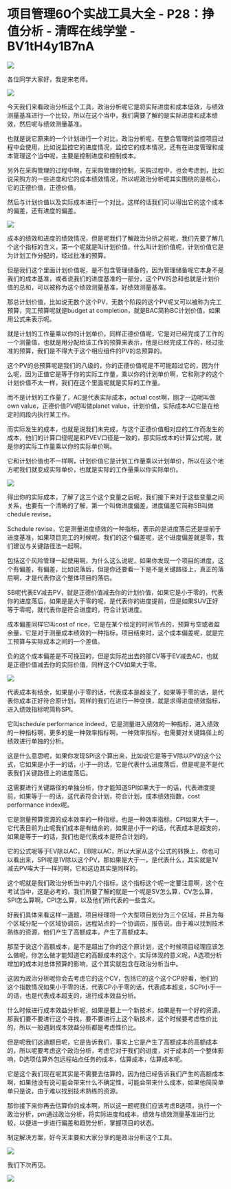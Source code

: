 # 项目管理60个实战工具大全 - P28：挣值分析 - 清晖在线学堂 - BV1tH4y1B7nA

![](img/27029148189f5e7b79b5e3ae026ac393_0.png)

各位同学大家好，我是宋老师。

![](img/27029148189f5e7b79b5e3ae026ac393_2.png)

今天我们来看政治分析这个工具，政治分析呢它是将实际进度和成本低效，与绩效测量基准进行一个比较，所以在这个当中，我们需要了解的是实际进度和成本绩效，然后呢与绩效测量基准。

也就是说它原来的一个计划进行一个对比，政治分析呢，在整合管理的监控项目过程中会使用，比如说监控它的进度情况，监控它的成本情况，还有在进度管理和成本管理这个当中呢，主要是控制进度和控制成本。

另外在采购管理的过程中啊，在采购管理的控制，采购过程中，也会考虑到，比如说采购方的一些进度和它的成本绩效情况，所以呢政治分析呢其实围绕的是核心，它的正德价值，正德价值。

然后与计划价值以及实际成本进行一个对比，这样的话我们可以得出它的这个成本的偏差，还有进度的偏差。

![](img/27029148189f5e7b79b5e3ae026ac393_4.png)

成本的绩效和进度的绩效情况，但是呢我们了解政治分析之前呢，我们先要了解几个这个指标的含义，第一个呢就是叫计划价值，什么叫计划价值呢，计划价值它是为计划工作分配的，经过批准的预算。

但是我们这个里面计划价值呢，是不包含管理储备的，因为管理储备呢它本身不是我们的成本基准，或者说我们的进度基准的一部分，这个PV的总和也就是计划价值的总和，可以被称为这个绩效测量基准，好绩效测量基准。

那总计划价值，比如说无数个这个PV，无数个阶段的这个PV呢又可以被称为完工预算，完工预算呢就是budget at completion，就是BAC简称BC计划价值，如果用公式来表示呢。

就是计划的工作量乘以你的计划单价，同样正德价值呢，它是对已经完成了工作的一个测量值，也就是用分配给该工作的预算来表示，他是已经完成工作的，经过批准的预算，我们是不得大于这个相应组件的PV的总预算的。

这个PV的总预算呢是我们的八级的，你的正德价值呢是不可能超过它的，因为什么呢，因为正值它是等于你的实际工作量，乘以你的计划单价啊，它和刚才的这个计划价值不太一样，我们在这个里面呢就是实际的工作量。

而不是计划的工作量了，AC是代表实际成本，actual cost啊，刚才一边呢叫做own value，正德价值PV呢叫做planet value，计划价值，实际成本AC它是在给定时间段内执行某工作。

而实际发生的成本，也就是说我们未完成，与这个正德价值相对应的工作而发生的成本，他们的计算口径呢是和PVEV口径是一致的，那实际成本的计算公式呢，就是你的实际工作量乘以你的实际单价啊。

它和计划价值也不一样啊，计划价值它是计划工作量乘以计划单价，所以在这个地方呢我们就变成实际单价，也就是实际的工作量乘以你实际单价。



![](img/27029148189f5e7b79b5e3ae026ac393_6.png)

得出你的实际成本，了解了这三个这个变量之后呢，我们接下来对于这些变量之间关系，也要有一个清晰的了解，第一个叫做进度偏差，进度偏差它简称SB叫做chedule revise。

Schedule revise，它是测量进度绩效的一种指标，表示的是进度落后还是提前于进度基准，如果项目完工的时候呢，我们的这个偏差呢，这个进度偏差就是零，我们建议与关键路径法一起啊。

包括这个风险管理一起使用啊，为什么这么说呢，如果你发现一个项目的进度，这个有偏差，有偏差，比如说落后，但是你还要看一下是不是关键路径上，真正的落后啊，才是代表你这个整体项目的落后。

SB呢代表EV减去PV，就是正德价值减去你的计划价值，如果它是小于零的，代表你的进度落后，如果是是大于零的呢，是代表你的进度提前，但是如果SUV正好等于零呢，就代表你是符合进度的，符合计划进度。

成本偏差同样它叫cost of rice，它是在某个给定的时间节点的，预算亏空或者盈余量，它是对于测量成本绩效的一种指标，项目结束时，这个成本偏差呢，就是完工预算与实际成本之间的一个差值。

负的这个成本偏差是不可挽回的，但是实际花出去的那CV等于EV减去AC，也就是正德价值减去你的实际价值，同样这个CV如果大于零。



![](img/27029148189f5e7b79b5e3ae026ac393_8.png)

代表成本有结余，如果是小于零的话，代表成本是超支了，如果等于零的话，是代表你成本正好符合原计划，同样的我们在进行一种变换，就是求得进度绩效指标，进入绩效指标呢简称SPI。

它叫schedule performance indeed，它是测量进入绩效的一种指标，进入绩效的一种指标啊，更多的是一种效率指标啊，一种效率指标，也需要对关键路径上的绩效进行单独的分析。

这是什么意思呢，如果你发现SPI这个算出来，比如说它是等于V除以PV的这个公式，它如果是小于一的话，小于一的话，它是代表什么进度落后，但是呢是不是代表我们关键路径上的进度落后。

这需要进行关键路径的单独分析，你才能知道SPI如果大于一的话，代表进度提前，如果等于一的话，这代表符合计划，符合计划，成本绩效指数，cost performance index呢。

它是测量预算资源的成本效率的一种指标，也是一种效率指标，CPI如果大于一，它代表目前为止呢我们成本是有结余的，如果是小于一的话，代表成本是超支的，如果是等于一的话，我们也是代表成本是符合计划的。

它的公式呢等于EV除以AC，EB除以AC，所以大家从这个公式的转换上，你也可以看出来，SPI呢是1V除以这个PV，那如果是大于一，是代表什么，其实就是1V减去PV唉大于一样的啊，它和这边其实是同样的。

这个呢就是我们政治分析当中的几个指标，这个指标这个呢一定要注意啊，这个在考试当中，这是必考的，我们所要了解的就是一个呢是SV怎么算，CV怎么算，SPI怎么算啊，CPI怎么算，以及他们所代表的一些含义。

好我们具体来看这样一道题，项目经理将一个大型项目划分为三个区域，并且为每个区域分配一个区域协调员，远程站点的一个协调员，报告说，由于难以找到技术熟练的资源，他们产生了高额成本，产生了高额成本。

那至于说这个高额成本，是不是超出了你的这个原计划，这个时候项目经理应该怎么做呢，你怎么做才能知道它的高额成本的这个，实际体现的意义呢，A选项分析增加的成本对总体预算的影响，这个其实就包含在政治分析当中。

这因为政治分析呢你会去考虑它的这个CV，包括它的这个这个CPI好看，他们的这个指数情况如果小于零的话，代表CP小于零的话，代表成本超支，SCPI小于一的话，也是代表成本超支的，进行成本效益分析。

什么时候进行成本效益分析呢，如果是要上一个新技术，如果是有一个好的资源，那我们要不要进行这个寻找，要不要进行上这个新技术，这个时候要考虑性价比的，所以一般遇到成本效益分析都是考虑性价比。

但是呢我们这道题目呢，它是告诉我们，事实上它是产生了高额成本的高额成本的，所以呢要考虑这个政治分析，考虑它对于我们的进度，对于成本的一个整体影响，D选项估算外包远程站点任务的成本，估算成本，估算成本呢。

它是这个我们现在呢其实是不需要去估算的，因为他已经告诉我们产生的高额成本啊，如果他没有说可能会带来什么不确定性，可能会带来什么成本，如果他简简单单只是说，由于难以找到技术熟练的资源。

那你接下来你再去估算你的成本啊，所以这一题呢我们应该考虑B选项，执行一个政治分析，pm通过政治分析，将实际进度和成本，绩效与绩效测量基准进行比较，以便进一步进行偏差和趋势分析，掌握项目的状态。

制定解决方案，好今天主要和大家分享的是政治分析这个工具。

![](img/27029148189f5e7b79b5e3ae026ac393_10.png)

我们下次再见。

![](img/27029148189f5e7b79b5e3ae026ac393_12.png)